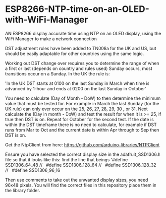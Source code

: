 # ESP8266-NTP-time-on-an-OLED-with-WiFi-Manager
AN ESP8266 display accurate time using NTP on an OLED display, using the WiFi Manager to make a network connection

DST adjustment rules have been added to TN008a for the UK and US, but should be easily adaptable for other countries using the same logic.

Working out DST change over requires you to determine the range of when a first or last (depends on country and rules used) Sunday occurs, most transitions occur on a Sunday. In the UK the rule is:

'In the UK DST starts at 0100 on the last Sunday in March when time is advanced by 1-hour and ends at 0200 on the last Sunday in October'

You need to calculate (Day of Month - DoW) to then determine the minimum value that must be tested for. For example in March the last Sunday (for the UK rule) can only ever occur on the 25, 26, 27, 28, 29, 30 , or 31. Next calculate the (Day in month - DoW) and test the result for when it is >= 25, if true then DST is on. Repeat for October for the second test. If the date is within the DST timeframe there is no need to calculate, for example if DST runs from Mar to Oct and the current date is within Apr through to Sep then DST is on.

Get the NtpClient from here: https://github.com/arduino-libraries/NTPClient

Ensure you have selected the correct display size in the adafruit_SSD1306.h file so that it looks like this:
find the line that beings '#define
SSD1306_64_48
//   #define SSD1306_128_64
//   #define SSD1306_128_32
//   #define SSD1306_96_16

Then use comments to take out the unwanted display sizes, you need 96x48 pixels. You will find the correct files in this repository place them in the library folder.
